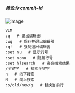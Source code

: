 ##### 黄色为 commit-id
![image](https://gitee.com/roy-123/image/raw/master/20250810172810500.png)


```shell
VIM  
:q   # 退出编辑器
:wq   # 保存并退出编辑器
:q!   # 强制退出编辑器
:set nu   # 显示行号
:set nonu   # 隐藏行号
:set hlsearch   # 高亮搜索结果
/关键字   # 搜索关键字
n   # 向下搜索
N   # 向上搜索
:s/old/new/g   # 替换当前行

```